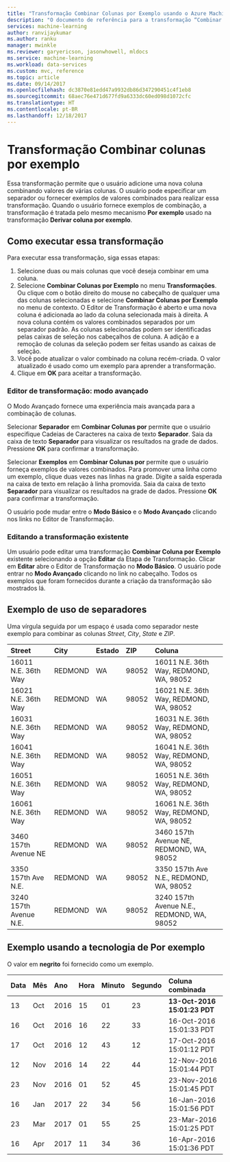 ```yaml
---
title: "Transformação Combinar Colunas por Exemplo usando o Azure Machine Learning Workbench"
description: "O documento de referência para a transformação “Combinar Colunas por Exemplo”"
services: machine-learning
author: ranvijaykumar
ms.author: ranku
manager: mwinkle
ms.reviewer: garyericson, jasonwhowell, mldocs
ms.service: machine-learning
ms.workload: data-services
ms.custom: mvc, reference
ms.topic: article
ms.date: 09/14/2017
ms.openlocfilehash: dc3870e81edd47a9932db86d347290451c4f1eb8
ms.sourcegitcommit: 68aec76e471d677fd9a6333dc60ed098d1072cfc
ms.translationtype: HT
ms.contentlocale: pt-BR
ms.lasthandoff: 12/18/2017
---
```

# <a name="combine-columns-by-example-transformation"></a>Transformação Combinar colunas por exemplo
Essa transformação permite que o usuário adicione uma nova coluna combinando valores de várias colunas. O usuário pode especificar um separador ou fornecer exemplos de valores combinados para realizar essa transformação. Quando o usuário fornece exemplos de combinação, a transformação é tratada pelo mesmo mecanismo **Por exemplo** usado na transformação **Derivar coluna por exemplo**.

## <a name="how-to-perform-this-transformation"></a>Como executar essa transformação

Para executar essa transformação, siga essas etapas:
1. Selecione duas ou mais colunas que você deseja combinar em uma coluna. 
2. Selecione **Combinar Colunas por Exemplo** no menu **Transformações**. Ou clique com o botão direito do mouse no cabeçalho de qualquer uma das colunas selecionadas e selecione **Combinar Colunas por Exemplo** no menu de contexto. O Editor de Transformação é aberto e uma nova coluna é adicionada ao lado da coluna selecionada mais à direita. A nova coluna contém os valores combinados separados por um separador padrão. As colunas selecionadas podem ser identificadas pelas caixas de seleção nos cabeçalhos de coluna. A adição e a remoção de colunas da seleção podem ser feitas usando as caixas de seleção.
3. Você pode atualizar o valor combinado na coluna recém-criada. O valor atualizado é usado como um exemplo para aprender a transformação.
4. Clique em **OK** para aceitar a transformação.

### <a name="transform-editor-advanced-mode"></a>Editor de transformação: modo avançado

O Modo Avançado fornece uma experiência mais avançada para a combinação de colunas. 

Selecionar **Separador** em **Combinar Colunas por** permite que o usuário especifique Cadeias de Caracteres na caixa de texto **Separador**. Saia da caixa de texto **Separador** para visualizar os resultados na grade de dados. Pressione **OK** para confirmar a transformação.

Selecionar **Exemplos** em **Combinar Colunas por** permite que o usuário forneça exemplos de valores combinados. Para promover uma linha como um exemplo, clique duas vezes nas linhas na grade. Digite a saída esperada na caixa de texto em relação à linha promovida. Saia da caixa de texto **Separador** para visualizar os resultados na grade de dados. Pressione **OK** para confirmar a transformação. 

O usuário pode mudar entre o **Modo Básico** e o **Modo Avançado** clicando nos links no Editor de Transformação.

### <a name="editing-existing-transformation"></a>Editando a transformação existente

Um usuário pode editar uma transformação **Combinar Coluna por Exemplo** existente selecionando a opção **Editar** da Etapa de Transformação. Clicar em **Editar** abre o Editor de Transformação no **Modo Básico**. O usuário pode entrar no **Modo Avançado** clicando no link no cabeçalho. Todos os exemplos que foram fornecidos durante a criação da transformação são mostrados lá.

## <a name="example-using-separators"></a>Exemplo de uso de separadores

Uma vírgula seguida por um espaço é usada como separador neste exemplo para combinar as colunas *Street*, *City*, *State* e *ZIP*.

|Street|City|Estado|ZIP|Coluna|
|:----|:----|:----|:----|:----|
|16011 N.E. 36th Way|REDMOND|WA|98052|16011 N.E. 36th Way, REDMOND, WA, 98052|
|16021 N.E. 36th Way|REDMOND|WA|98052|16021 N.E. 36th Way, REDMOND, WA, 98052|
|16031 N.E. 36th Way|REDMOND|WA|98052|16031 N.E. 36th Way, REDMOND, WA, 98052|
|16041 N.E. 36th Way|REDMOND|WA|98052|16041 N.E. 36th Way, REDMOND, WA, 98052|
|16051 N.E. 36th Way|REDMOND|WA|98052|16051 N.E. 36th Way, REDMOND, WA, 98052|
|16061 N.E. 36th Way|REDMOND|WA|98052|16061 N.E. 36th Way, REDMOND, WA, 98052|
|3460 157th Avenue NE|REDMOND|WA|98052|3460 157th Avenue NE, REDMOND, WA, 98052|
|3350 157th Ave N.E.|REDMOND|WA|98052|3350 157th Ave N.E., REDMOND, WA, 98052|
|3240 157th Avenue N.E.|REDMOND|WA|98052|3240 157th Avenue N.E., REDMOND, WA, 98052|

## <a name="example-using-by-example"></a>Exemplo usando a tecnologia de Por exemplo

O valor em **negrito** foi fornecido como um exemplo.

|Data|Mês|Ano|Hora|Minuto|Segundo|Coluna combinada|
|:----|:----|:----|:----|:----|:----|:----|
|13|Oct|2016|15|01|23|**13-Oct-2016 15:01:23 PDT**|
|16|Oct|2016|16|22|33|16-Oct-2016 15:01:33 PDT|
|17|Oct|2016|12|43|12|17-Oct-2016 15:01:12 PDT|
|12|Nov|2016|14|22|44|12-Nov-2016 15:01:44 PDT|
|23|Nov|2016|01|52|45|23-Nov-2016 15:01:45 PDT|
|16|Jan|2017|22|34|56|16-Jan-2016 15:01:56 PDT|
|23|Mar|2017|01|55|25|23-Mar-2016 15:01:25 PDT|
|16|Apr|2017|11|34|36|16-Apr-2016 15:01:36 PDT|

